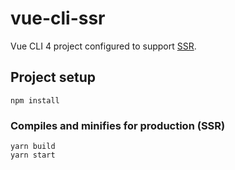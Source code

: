 # vue-cli-ssr

Vue CLI 4 project configured to support [SSR](https://ssr.vuejs.org/).

## Project setup

```
npm install
```

### Compiles and minifies for production (SSR)

```
yarn build
yarn start
```
